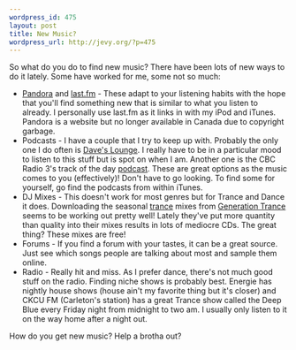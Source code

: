 ```yaml
--- 
wordpress_id: 475
layout: post
title: New Music?
wordpress_url: http://jevy.org/?p=475
---
```

So what do you do to find new music?  There have been lots of new ways to do it lately.  Some have worked for me, some not so much:
<ul>
	<li><a href="www.pandora.com/">Pandora</a> and <a href="http://www.last.fm/user/jmaltais/">last.fm</a> - These adapt to your listening habits with the hope that you'll find something new that is similar to what you listen to already.  I personally use last.fm as it links in with my iPod and iTunes.  Pandora is a website but no longer available in Canada due to copyright garbage.</li>
	<li>Podcasts - I have a couple that I try to keep up with.  Probably the only one I do often is <a href="http://www.daveslounge.com/">Dave's Lounge</a>.  I really have to be in a particular mood to listen to this stuff but is spot on when I am.  Another one is the CBC Radio 3's track of the day <a href="http://www.cbcradio3.com/podcast/trackoftheday/">podcast</a>.  These are great options as the music comes to you (effectively)!  Don't have to go looking.  To find some for yourself, go find the podcasts from within iTunes.</li>
	<li>DJ Mixes - This doesn't work for most genres but for Trance and Dance it does.  Downloading the seasonal <a href="http://en.wikipedia.org/wiki/Trance_music">trance</a> mixes from <a href="http://forums.generationtrance.com/">Generation Trance</a> seems to be working out pretty well!  Lately they've put more quantity than quality into their mixes results in lots of mediocre CDs.  The great thing?  These mixes are free!</li>
	<li>Forums - If you find a forum with your tastes, it can be a great source.  Just see which songs people are talking about most and sample them online.</li>
	<li>Radio - Really hit and miss.  As I prefer dance, there's not much good stuff on the radio.  Finding niche shows is probably best.  Energie has nightly house shows (house ain't my favorite thing but it's closer) and CKCU FM (Carleton's station) has a great Trance show called the Deep Blue every Friday night from midnight to two am.  I usually only listen to it on the way home after a night out.</li>
</ul>

How do you get new music?  Help a brotha out?
